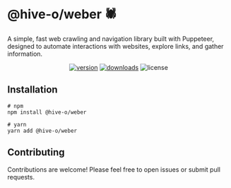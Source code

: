 # @hive-o/weber 🕷️

A simple, fast web crawling and navigation library built with Puppeteer, designed to automate interactions with websites, explore links, and gather information.

<p align="center">
<a href="https://www.npmjs.com/package/@hive-o/weber"><img src="https://img.shields.io/npm/v/@hive-o/weber.svg?style=flat" alt="version" /></a>
<a href="https://www.npmjs.com/package/@hive-o/weber"><img alt="downloads" src="https://img.shields.io/npm/dt/@hive-o/weber.svg?style=flat" /></a>
<img alt="license" src="https://img.shields.io/npm/l/@hive-o/weber.svg" />
</p>

## Installation

```shell
# npm
npm install @hive-o/weber

# yarn
yarn add @hive-o/weber
```

## Contributing

Contributions are welcome! Please feel free to open issues or submit pull requests.